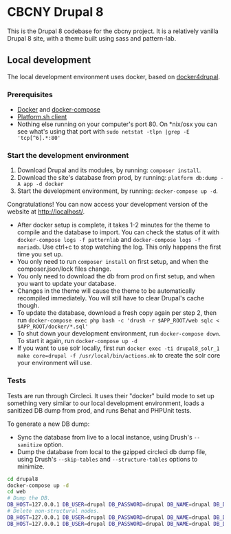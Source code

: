 # CBCNY Drupal 8

This is the Drupal 8 codebase for the cbcny project. It is a relatively vanilla Drupal 8 site, with a theme built using sass and pattern-lab. 

## Local development

The local development environment uses docker, based on [docker4drupal](http://docs.docker4drupal.org/en/latest/).

### Prerequisites

* [Docker](https://docker.com) and [docker-compose](https://docs.docker.com/compose/install/)
* [Platform.sh client](https://docs.platform.sh/overview/cli.html#how-do-i-get-it)
* Nothing else running on your computer's port 80. On *nix/osx you can see what's using that port with `sudo netstat -tlpn |grep -E 'tcp[^6].*:80'`

### Start the development environment

1) Download Drupal and its modules, by running: `composer install`.
2) Download the site's database from prod, by running: `platform db:dump -A app -d docker`
3) Start the development environment, by running: `docker-compose up -d`.

Congratulations! You can now access your development version of the website at [http://localhost/](http://localhost/).

* After docker setup is complete, it takes 1-2 minutes for the theme to compile and the database to import. You can check the status of it with `docker-compose logs -f patternlab` and `docker-compose logs -f mariadb`. Use ctrl+c to stop watching the log. This only happens the first time you set up.
* You only need to run `composer install` on first setup, and when the composer.json/lock files change.
* You only need to download the db from prod on first setup, and when you want to update your database. 
* Changes in the theme will cause the theme to be automatically recompiled immediately. You will still have to clear Drupal's cache though.
* To update the database, download a fresh copy again per step 2, then run `docker-compose exec php bash -c 'drush -r $APP_ROOT/web sqlc < $APP_ROOT/docker/*.sql'`
* To shut down your development environment, run `docker-compose down`. To start it again, run `docker-compose up -d`
* If you want to use solr locally, first run `docker exec -ti drupal8_solr_1 make core=drupal -f /usr/local/bin/actions.mk` to create the solr core your environment will use.

### Tests

Tests are run through Circleci. It uses their "docker" build mode to set up something very similar to our local development environment, loads a sanitized DB dump from prod, and runs Behat and PHPUnit tests.

To generate a new DB dump: 

* Sync the database from live to a local instance, using Drush's `--sanitize` option.
* Dump the database from local to the gzipped circleci db dump file, using Drush's `--skip-tables` and `--structure-tables` options to minimize.
```bash
cd drupal8
docker-compose up -d
cd web
# Dump the DB.
DB_HOST=127.0.0.1 DB_USER=drupal DB_PASSWORD=drupal DB_NAME=drupal DB_DRIVER=mysql drush sql-sync @cbcny-org-drupal-8.master--app @self --sanitize
# Delete non-structural nodes.
DB_HOST=127.0.0.1 DB_USER=drupal DB_PASSWORD=drupal DB_NAME=drupal DB_DRIVER=mysql drush en -y drush_delete
DB_HOST=127.0.0.1 DB_USER=drupal DB_PASSWORD=drupal DB_NAME=drupal DB_DRIVER=mysql drush sql-dump --skip-tables-key=common --structure-tables-key=common --gzip --result-file=../../.circleci/circleci.sql
``` 